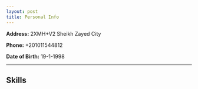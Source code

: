 ```yaml
---
layout: post
title: Personal Info
---
```


**Address:**
2XMH+V2 Sheikh Zayed City

**Phone:**
+201011544812

**Date of Birth:** 
19-1-1998

---
Skills
---
